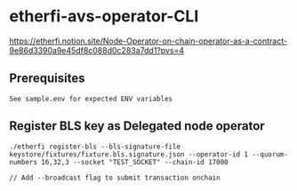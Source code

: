 # etherfi-avs-operator-CLI

https://etherfi.notion.site/Node-Operator-on-chain-operator-as-a-contract-9e86d3390a9e45df8c088d0c283a7dd1?pvs=4

## Prerequisites

    See sample.env for expected ENV variables

## Register BLS key as Delegated node operator

    ./etherfi register-bls --bls-signature-file keystore/fixtures/fixture.bls.signature.json --operator-id 1 --quorum-numbers 16,32,3 --socket "TEST_SOCKET" --chain-id 17000

    // Add --broadcast flag to submit transaction onchain

